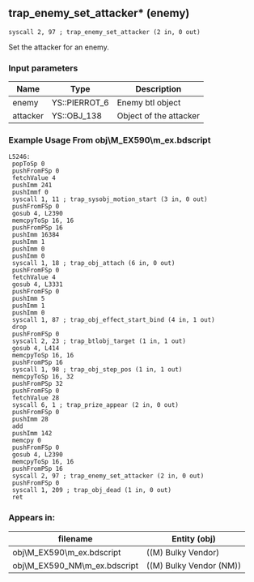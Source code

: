 ## trap_enemy_set_attacker* (enemy)

`syscall 2, 97 ; trap_enemy_set_attacker (2 in, 0 out)`

Set the attacker for an enemy.

### Input parameters
| Name | Type | Description
|------|------|------------
| enemy   | YS::PIERROT_6   | Enemy btl object
| attacker   | YS::OBJ_138   | Object of the attacker


### Example Usage From obj\M_EX590\m_ex.bdscript
```plaintext
L5246:
 popToSp 0
 pushFromFSp 0
 fetchValue 4
 pushImm 241
 pushImmf 0
 syscall 1, 11 ; trap_sysobj_motion_start (3 in, 0 out)
 pushFromFSp 0
 gosub 4, L2390
 memcpyToSp 16, 16
 pushFromPSp 16
 pushImm 16384
 pushImm 1
 pushImm 0
 pushImm 0
 syscall 1, 18 ; trap_obj_attach (6 in, 0 out)
 pushFromFSp 0
 fetchValue 4
 gosub 4, L3331
 pushFromFSp 0
 pushImm 5
 pushImm 1
 pushImm 0
 syscall 1, 87 ; trap_obj_effect_start_bind (4 in, 1 out)
 drop 
 pushFromFSp 0
 syscall 2, 23 ; trap_btlobj_target (1 in, 1 out)
 gosub 4, L414
 memcpyToSp 16, 16
 pushFromPSp 16
 syscall 1, 98 ; trap_obj_step_pos (1 in, 1 out)
 memcpyToSp 16, 32
 pushFromPSp 32
 pushFromFSp 0
 fetchValue 28
 syscall 6, 1 ; trap_prize_appear (2 in, 0 out)
 pushFromFSp 0
 pushImm 28
 add 
 pushImm 142
 memcpy 0
 pushFromFSp 0
 gosub 4, L2390
 memcpyToSp 16, 16
 pushFromPSp 16
 syscall 2, 97 ; trap_enemy_set_attacker (2 in, 0 out)
 pushFromFSp 0
 syscall 1, 209 ; trap_obj_dead (1 in, 0 out)
 ret
```


### Appears in:
| filename | Entity (obj)
|----------|-------------
| obj\M_EX590\m_ex.bdscript       | ((M) Bulky Vendor)          
| obj\M_EX590_NM\m_ex.bdscript       | ((M) Bulky Vendor (NM))          



